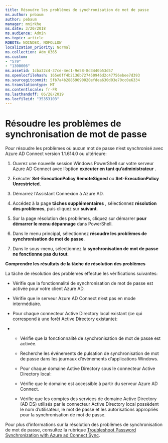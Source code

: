 ```yaml
---
title: Résoudre les problèmes de synchronisation de mot de passe
ms.author: pebaum
author: pebaum
manager: mnirkhe
ms.date: 3/20/2018
ms.audience: Admin
ms.topic: article
ROBOTS: NOINDEX, NOFOLLOW
localization_priority: Normal
ms.collection: Adm_O365
ms.custom:
- "579"
- "1300006"
ms.assetid: 1cba32c4-37ce-4ec1-9e58-8d3440b53d57
ms.openlocfilehash: 165e0ff4b2136b727450946d2c47756ebee7d393
ms.sourcegitcommit: 5fb7a4b28859690020efdea630d03e70cc0e6334
ms.translationtype: MT
ms.contentlocale: fr-FR
ms.lasthandoff: 06/28/2019
ms.locfileid: "35353103"
---
```

# <a name="troubleshoot-password-synchronization"></a>Résoudre les problèmes de synchronisation de mot de passe

Pour résoudre les problèmes où aucun mot de passe n’est synchronisé avec Azure AD Connect version 1.1.614.0 ou ultérieure:
  
1. Ouvrez une nouvelle session Windows PowerShell sur votre serveur Azure AD Connect avec l’option **exécuter en tant qu’administrateur** .

2. Exécuter **Set-ExecutionPolicy RemoteSigned** ou **Set-ExecutionPolicy Unrestricted**.

3. Démarrez l’Assistant Connexion à Azure AD.

4. Accédez à la page **tâches supplémentaires** , sélectionnez **résolution des problèmes**, puis cliquez sur **suivant**.

5. Sur la page résolution des problèmes, cliquez sur démarrer **pour démarrer le menu dépannage** dans PowerShell.

6. Dans le menu principal, sélectionnez **résoudre les problèmes de synchronisation de mot de passe**.

7. Dans le sous-menu, sélectionnez la **synchronisation de mot de passe ne fonctionne pas du tout**.

**Comprendre les résultats de la tâche de résolution des problèmes**
  
La tâche de résolution des problèmes effectue les vérifications suivantes:
  
- Vérifie que la fonctionnalité de synchronisation de mot de passe est activée pour votre client Azure AD.

- Vérifie que le serveur Azure AD Connect n’est pas en mode intermédiaire.

- Pour chaque connecteur Active Directory local existant (ce qui correspond à une forêt Active Directory existante):

- 
  - Vérifie que la fonctionnalité de synchronisation de mot de passe est activée.

  - Recherche les événements de pulsation de synchronisation de mot de passe dans les journaux d’événements d’applications Windows.

  - Pour chaque domaine Active Directory sous le connecteur Active Directory local:

  - Vérifie que le domaine est accessible à partir du serveur Azure AD Connect.

  - Vérifie que les comptes des services de domaine Active Directory (AD DS) utilisés par le connecteur Active Directory local possèdent le nom d’utilisateur, le mot de passe et les autorisations appropriés pour la synchronisation de mot de passe.

Pour plus d’informations sur la résolution des problèmes de synchronisation de mot de passe, consultez la rubrique [Troubleshoot Password Synchronization with Azure ad Connect Sync](https://docs.microsoft.com/azure/active-directory/connect/active-directory-aadconnectsync-troubleshoot-password-synchronization).
  